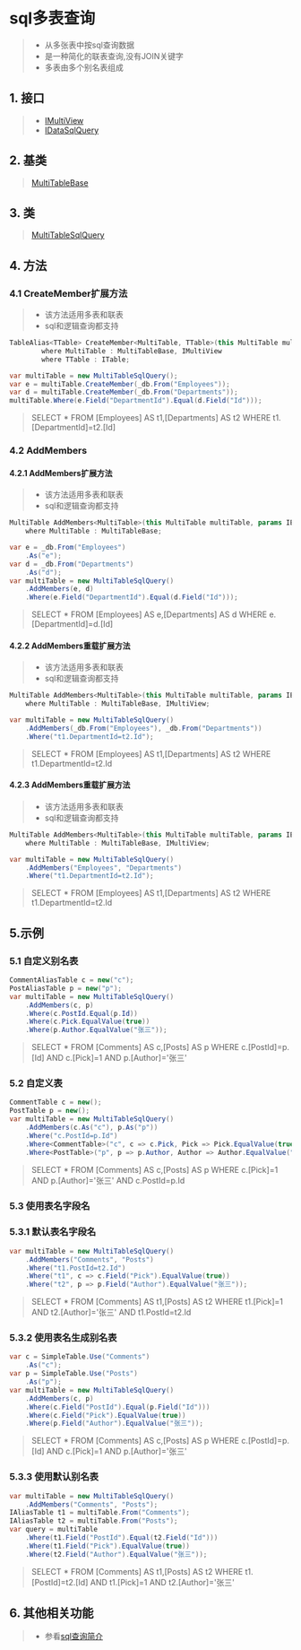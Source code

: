 # sql多表查询
>* 从多张表中按sql查询数据
>* 是一种简化的联表查询,没有JOIN关键字
>* 多表由多个别名表组成

## 1. 接口
>* [IMultiView](/api/ShadowSql.Identifiers.IMultiView.html)
>* [IDataSqlQuery](/api/ShadowSql.Queries.IDataSqlQuery.html)

## 2. 基类
>[MultiTableBase](/api/ShadowSql.Join.MultiTableBase.html)

## 3. 类
>[MultiTableSqlQuery](/api/ShadowSql.Join.MultiTableSqlQuery.html)

## 4. 方法
### 4.1 CreateMember扩展方法
>* 该方法适用多表和联表
>* sql和逻辑查询都支持
```csharp
TableAlias<TTable> CreateMember<MultiTable, TTable>(this MultiTable multiTable, TTable table)
        where MultiTable : MultiTableBase, IMultiView
        where TTable : ITable;
```
```csharp
var multiTable = new MultiTableSqlQuery();
var e = multiTable.CreateMember(_db.From("Employees"));
var d = multiTable.CreateMember(_db.From("Departments"));
multiTable.Where(e.Field("DepartmentId").Equal(d.Field("Id")));
```
>SELECT * FROM [Employees] AS t1,[Departments] AS t2 WHERE t1.[DepartmentId]=t2.[Id]

### 4.2 AddMembers
#### 4.2.1 AddMembers扩展方法
>* 该方法适用多表和联表
>* sql和逻辑查询都支持
>
```csharp
MultiTable AddMembers<MultiTable>(this MultiTable multiTable, params IEnumerable<IAliasTable> aliasTables)
    where MultiTable : MultiTableBase;
```
```csharp
var e = _db.From("Employees")
    .As("e");
var d = _db.From("Departments")
    .As("d");
var multiTable = new MultiTableSqlQuery()
    .AddMembers(e, d)
    .Where(e.Field("DepartmentId").Equal(d.Field("Id")));
```
>SELECT * FROM [Employees] AS e,[Departments] AS d WHERE e.[DepartmentId]=d.[Id]

#### 4.2.2 AddMembers重载扩展方法
>* 该方法适用多表和联表
>* sql和逻辑查询都支持
```csharp
MultiTable AddMembers<MultiTable>(this MultiTable multiTable, params IEnumerable<ITable> tables)
    where MultiTable : MultiTableBase, IMultiView;
```
```csharp
var multiTable = new MultiTableSqlQuery()
    .AddMembers(_db.From("Employees"), _db.From("Departments"))
    .Where("t1.DepartmentId=t2.Id");
```
>SELECT * FROM [Employees] AS t1,[Departments] AS t2 WHERE t1.DepartmentId=t2.Id

#### 4.2.3 AddMembers重载扩展方法
>* 该方法适用多表和联表
>* sql和逻辑查询都支持
```csharp
MultiTable AddMembers<MultiTable>(this MultiTable multiTable, params IEnumerable<string> tableNames)
    where MultiTable : MultiTableBase, IMultiView;
```
```csharp
var multiTable = new MultiTableSqlQuery()
    .AddMembers("Employees", "Departments")
    .Where("t1.DepartmentId=t2.Id");
```
>SELECT * FROM [Employees] AS t1,[Departments] AS t2 WHERE t1.DepartmentId=t2.Id

## 5.示例
### 5.1 自定义别名表
```csharp
CommentAliasTable c = new("c");
PostAliasTable p = new("p");
var multiTable = new MultiTableSqlQuery()
    .AddMembers(c, p)
    .Where(c.PostId.Equal(p.Id))
    .Where(c.Pick.EqualValue(true))
    .Where(p.Author.EqualValue("张三"));
```
>SELECT * FROM [Comments] AS c,[Posts] AS p WHERE c.[PostId]=p.[Id] AND c.[Pick]=1 AND p.[Author]='张三'

### 5.2 自定义表
```csharp
CommentTable c = new();
PostTable p = new();
var multiTable = new MultiTableSqlQuery()
    .AddMembers(c.As("c"), p.As("p"))
    .Where("c.PostId=p.Id")
    .Where<CommentTable>("c", c => c.Pick, Pick => Pick.EqualValue(true))
    .Where<PostTable>("p", p => p.Author, Author => Author.EqualValue("张三"));
```
>SELECT * FROM [Comments] AS c,[Posts] AS p WHERE c.[Pick]=1 AND p.[Author]='张三' AND c.PostId=p.Id

### 5.3 使用表名字段名
### 5.3.1 默认表名字段名
```csharp
var multiTable = new MultiTableSqlQuery()
    .AddMembers("Comments", "Posts")
    .Where("t1.PostId=t2.Id")
    .Where("t1", c => c.Field("Pick").EqualValue(true))
    .Where("t2", p => p.Field("Author").EqualValue("张三"));
```
>SELECT * FROM [Comments] AS t1,[Posts] AS t2 WHERE t1.[Pick]=1 AND t2.[Author]='张三' AND t1.PostId=t2.Id

### 5.3.2 使用表名生成别名表 
```csharp
var c = SimpleTable.Use("Comments")
    .As("c");
var p = SimpleTable.Use("Posts")
    .As("p");
var multiTable = new MultiTableSqlQuery()
    .AddMembers(c, p)
    .Where(c.Field("PostId").Equal(p.Field("Id")))
    .Where(c.Field("Pick").EqualValue(true))
    .Where(p.Field("Author").EqualValue("张三"));
```
>SELECT * FROM [Comments] AS c,[Posts] AS p WHERE c.[PostId]=p.[Id] AND c.[Pick]=1 AND p.[Author]='张三'

### 5.3.3 使用默认别名表
```csharp
var multiTable = new MultiTableSqlQuery()
    .AddMembers("Comments", "Posts");
IAliasTable t1 = multiTable.From("Comments");
IAliasTable t2 = multiTable.From("Posts");
var query = multiTable
    .Where(t1.Field("PostId").Equal(t2.Field("Id")))
    .Where(t1.Field("Pick").EqualValue(true))
    .Where(t2.Field("Author").EqualValue("张三"));
```
>SELECT * FROM [Comments] AS t1,[Posts] AS t2 WHERE t1.[PostId]=t2.[Id] AND t1.[Pick]=1 AND t2.[Author]='张三'

## 6. 其他相关功能
>* 参看[sql查询简介](./index.md)